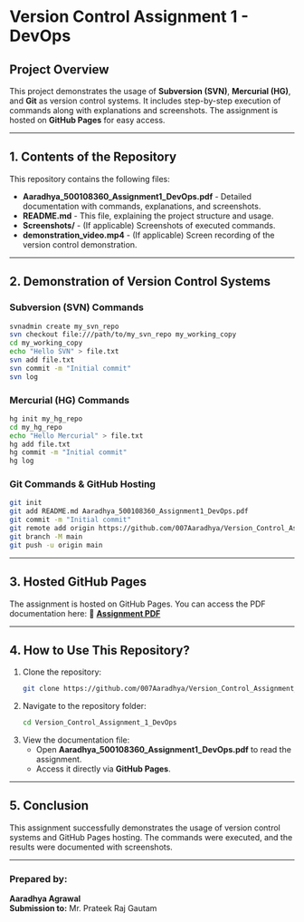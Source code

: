 # Version Control Assignment 1 - DevOps

## **Project Overview**
This project demonstrates the usage of **Subversion (SVN)**, **Mercurial (HG)**, and **Git** as version control systems. It includes step-by-step execution of commands along with explanations and screenshots. The assignment is hosted on **GitHub Pages** for easy access.

---

## **1. Contents of the Repository**
This repository contains the following files:
- **Aaradhya_500108360_Assignment1_DevOps.pdf** - Detailed documentation with commands, explanations, and screenshots.
- **README.md** - This file, explaining the project structure and usage.
- **Screenshots/** - (If applicable) Screenshots of executed commands.
- **demonstration_video.mp4** - (If applicable) Screen recording of the version control demonstration.

---

## **2. Demonstration of Version Control Systems**
### **Subversion (SVN) Commands**
```sh
svnadmin create my_svn_repo
svn checkout file:///path/to/my_svn_repo my_working_copy
cd my_working_copy
echo "Hello SVN" > file.txt
svn add file.txt
svn commit -m "Initial commit"
svn log
```

### **Mercurial (HG) Commands**
```sh
hg init my_hg_repo
cd my_hg_repo
echo "Hello Mercurial" > file.txt
hg add file.txt
hg commit -m "Initial commit"
hg log
```

### **Git Commands & GitHub Hosting**
```sh
git init
git add README.md Aaradhya_500108360_Assignment1_DevOps.pdf
git commit -m "Initial commit"
git remote add origin https://github.com/007Aaradhya/Version_Control_Assignment_1_DevOps.git
git branch -M main
git push -u origin main
```

---

## **3. Hosted GitHub Pages**
The assignment is hosted on GitHub Pages. You can access the PDF documentation here:
🔗 **[Assignment PDF](https://007aaradhya.github.io/Version_Control_Assignment_1_DevOps/Aaradhya_500108360_Assignment1_DevOps.pdf)**

---

## **4. How to Use This Repository?**
1. Clone the repository:
   ```sh
   git clone https://github.com/007Aaradhya/Version_Control_Assignment_1_DevOps.git
   ```
2. Navigate to the repository folder:
   ```sh
   cd Version_Control_Assignment_1_DevOps
   ```
3. View the documentation file:
   - Open **Aaradhya_500108360_Assignment1_DevOps.pdf** to read the assignment.
   - Access it directly via **GitHub Pages**.

---

## **5. Conclusion**
This assignment successfully demonstrates the usage of version control systems and GitHub Pages hosting. The commands were executed, and the results were documented with screenshots.

---

### **Prepared by:**
**Aaradhya Agrawal**  
**Submission to:** Mr. Prateek Raj Gautam

